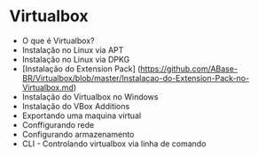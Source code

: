 # Virtualbox

- O que é Virtualbox?
- Instalação no Linux via APT
- Instalação no Linux via DPKG
- [Instalação do Extension Pack] (https://github.com/ABase-BR/Virtualbox/blob/master/Instalacao-do-Extension-Pack-no-Virtualbox.md)
- Instalação do Virtualbox no Windows
- Instalação do VBox Additions
- Exportando uma maquina virtual
- Conffigurando rede
- Configurando armazenamento
- CLI - Controlando virtualbox via linha de comando
